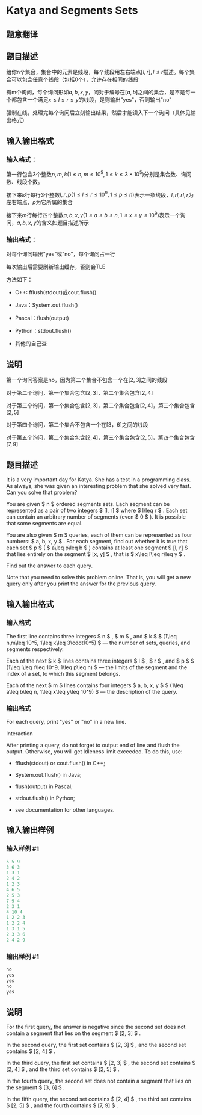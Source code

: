 # Katya and Segments Sets

## 题意翻译

## 题目描述

给你n个集合，集合中的元素是线段，每个线段用左右端点$[l,r],l\le r$描述。每个集合可以包含任意个线段（包括0个），允许存在相同的线段

有m个询问，每个询问形如$a,b,x,y$，问对于编号在$[a,b]$之间的集合，是不是每一个都包含一个满足$x\le l\le r\le y$的线段，是则输出"yes"，否则输出"no"

强制在线，处理完每个询问后立刻输出结果，然后才能读入下一个询问（具体见输出格式）

## 输入输出格式

### 输入格式：

第一行包含3个整数$n,m,k(1\le n,m\le 10^5,1\le k\le 3×10^5)$分别是集合数、询问数、线段个数。

接下来$k$行每行3个整数$l,r,p(1\le l\le r\le 10^9,1\le p\le n)$表示一条线段，$l,rl,rl,r$为左右端点，$p$为它所属的集合

接下来$m$行每行四个整数$a,b,x,y(1\le a\le b\le n,1\le x\le y\le 10^9)$表示一个询问，$a,b,x,y$的含义如题目描述所示

### 输出格式：

对每个询问输出"yes"或"no"，每个询问占一行

每次输出后需要刷新输出缓存，否则会TLE

方法如下：

- C++: fflush(stdout)或cout.flush()

- Java：System.out.flush()

- Pascal：flush(output)

- Python：stdout.flush()

- 其他的自己查

## 说明

第一个询问答案是no，因为第二个集合不包含一个在$[2,3]$之间的线段

对于第二个询问，第一个集合包含$[2,3]$，第二个集合包含$[2,4]$

对于第三个询问，第一个集合包含$[2,3]$，第二个集合包含$[2,4]$，第三个集合包含$[2,5]$

对于第四个询问，第二个集合不包含一个在$[3，6]$之间的线段

对于第五个询问，第二个集合包含$[2,4]$，第三个集合包含$[2,5]$，第四个集合包含$[7,9]$

## 题目描述

It is a very important day for Katya. She has a test in a programming class. As always, she was given an interesting problem that she solved very fast. Can you solve that problem?

You are given $ n $ ordered segments sets. Each segment can be represented as a pair of two integers $ [l, r] $ where $ l\leq r $ . Each set can contain an arbitrary number of segments (even $ 0 $ ). It is possible that some segments are equal.

You are also given $ m $ queries, each of them can be represented as four numbers: $ a, b, x, y $ . For each segment, find out whether it is true that each set $ p $ ( $ a\leq p\leq b $ ) contains at least one segment $ [l, r] $ that lies entirely on the segment $ [x, y] $ , that is $ x\leq l\leq r\leq y $ .

Find out the answer to each query.

Note that you need to solve this problem online. That is, you will get a new query only after you print the answer for the previous query.

## 输入输出格式

### 输入格式

The first line contains three integers $ n $ , $ m $ , and $ k $ $ (1\leq n,m\leq 10^5, 1\leq k\leq 3\cdot10^5) $ — the number of sets, queries, and segments respectively.

Each of the next $ k $ lines contains three integers $ l $ , $ r $ , and $ p $ $ (1\leq l\leq r\leq 10^9, 1\leq p\leq n) $ — the limits of the segment and the index of a set, to which this segment belongs.

Each of the next $ m $ lines contains four integers $ a, b, x, y $ $ (1\leq a\leq b\leq n, 1\leq x\leq y\leq 10^9) $ — the description of the query.

### 输出格式

For each query, print "yes" or "no" in a new line.

Interaction

After printing a query, do not forget to output end of line and flush the output. Otherwise, you will get Idleness limit exceeded. To do this, use:

- fflush(stdout) or cout.flush() in C++;

- System.out.flush() in Java;

- flush(output) in Pascal;

- stdout.flush() in Python;

- see documentation for other languages.

## 输入输出样例

### 输入样例 #1

```cpp
5 5 9
3 6 3
1 3 1
2 4 2
1 2 3
4 6 5
2 5 3
7 9 4
2 3 1
4 10 4
1 2 2 3
1 2 2 4
1 3 1 5
2 3 3 6
2 4 2 9

```
### 输出样例 #1

```cpp
no
yes
yes
no
yes

```
## 说明

For the first query, the answer is negative since the second set does not contain a segment that lies on the segment $ [2, 3] $ .

In the second query, the first set contains $ [2, 3] $ , and the second set contains $ [2, 4] $ .

In the third query, the first set contains $ [2, 3] $ , the second set contains $ [2, 4] $ , and the third set contains $ [2, 5] $ .

In the fourth query, the second set does not contain a segment that lies on the segment $ [3, 6] $ .

In the fifth query, the second set contains $ [2, 4] $ , the third set contains $ [2, 5] $ , and the fourth contains $ [7, 9] $ .

